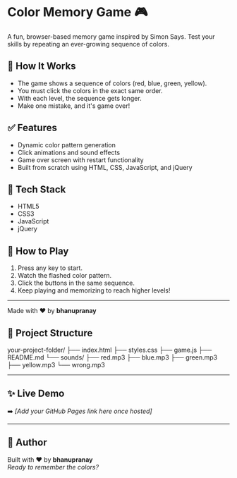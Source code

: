 # Color Memory Game 🎮

A fun, browser-based memory game inspired by Simon Says. Test your skills by repeating an ever-growing sequence of colors.

## 🔹 How It Works

- The game shows a sequence of colors (red, blue, green, yellow).
- You must click the colors in the exact same order.
- With each level, the sequence gets longer.
- Make one mistake, and it's game over!

## ✅ Features

- Dynamic color pattern generation
- Click animations and sound effects
- Game over screen with restart functionality
- Built from scratch using HTML, CSS, JavaScript, and jQuery

## 📂 Tech Stack

- HTML5
- CSS3
- JavaScript
- jQuery

## 🧠 How to Play

1. Press any key to start.
2. Watch the flashed color pattern.
3. Click the buttons in the same sequence.
4. Keep playing and memorizing to reach higher levels!

---

Made with ❤️ by **bhanupranay**


## 📁 Project Structure
your-project-folder/
├── index.html
├── styles.css
├── game.js
├── README.md
└── sounds/
    ├── red.mp3
    ├── blue.mp3
    ├── green.mp3
    ├── yellow.mp3
    └── wrong.mp3



---

## ✨ Live Demo

➡️ _[Add your GitHub Pages link here once hosted]_

---

## 📌 Author

Built with ❤️ by **bhanupranay**  
_Ready to remember the colors?_
